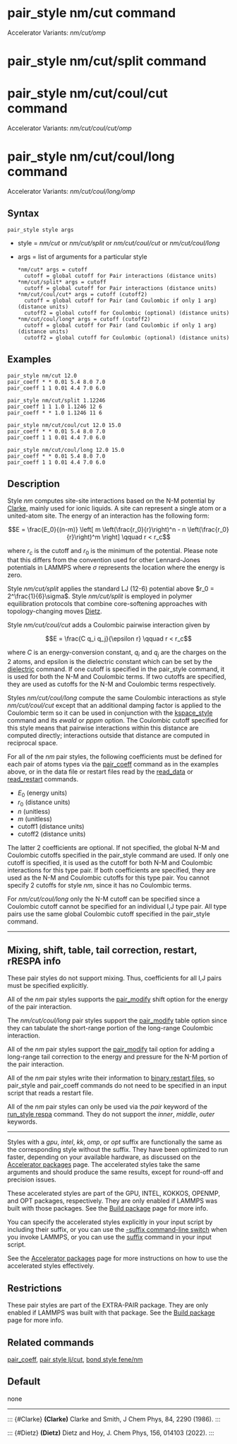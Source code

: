 # pair_style nm/cut command

Accelerator Variants: *nm/cut/omp*

# pair_style nm/cut/split command

# pair_style nm/cut/coul/cut command

Accelerator Variants: *nm/cut/coul/cut/omp*

# pair_style nm/cut/coul/long command

Accelerator Variants: *nm/cut/coul/long/omp*

## Syntax

``` LAMMPS
pair_style style args
```

-   style = *nm/cut* or *nm/cut/split* or *nm/cut/coul/cut* or
    *nm/cut/coul/long*

-   args = list of arguments for a particular style

        *nm/cut* args = cutoff
          cutoff = global cutoff for Pair interactions (distance units)
        *nm/cut/split* args = cutoff
          cutoff = global cutoff for Pair interactions (distance units)
        *nm/cut/coul/cut* args = cutoff (cutoff2)
          cutoff = global cutoff for Pair (and Coulombic if only 1 arg) (distance units)
          cutoff2 = global cutoff for Coulombic (optional) (distance units)
        *nm/cut/coul/long* args = cutoff (cutoff2)
          cutoff = global cutoff for Pair (and Coulombic if only 1 arg) (distance units)
          cutoff2 = global cutoff for Coulombic (optional) (distance units)

## Examples

``` LAMMPS
pair_style nm/cut 12.0
pair_coeff * * 0.01 5.4 8.0 7.0
pair_coeff 1 1 0.01 4.4 7.0 6.0

pair_style nm/cut/split 1.12246
pair_coeff 1 1 1.0 1.1246 12 6
pair_coeff * * 1.0 1.1246 11 6

pair_style nm/cut/coul/cut 12.0 15.0
pair_coeff * * 0.01 5.4 8.0 7.0
pair_coeff 1 1 0.01 4.4 7.0 6.0

pair_style nm/cut/coul/long 12.0 15.0
pair_coeff * * 0.01 5.4 8.0 7.0
pair_coeff 1 1 0.01 4.4 7.0 6.0
```

## Description

Style *nm* computes site-site interactions based on the N-M potential by
[Clarke](Clarke), mainly used for ionic liquids. A site can represent a
single atom or a united-atom site. The energy of an interaction has the
following form:

$$E = \frac{E_0}{(n-m)} \left[ m \left(\frac{r_0}{r}\right)^n - n
\left(\frac{r_0}{r}\right)^m \right] \qquad r < r_c$$

where $r_c$ is the cutoff and $r_0$ is the minimum of the potential.
Please note that this differs from the convention used for other
Lennard-Jones potentials in LAMMPS where $\sigma$ represents the
location where the energy is zero.

Style *nm/cut/split* applies the standard LJ (12-6) potential above
$r_0 = 2^\frac{1}{6}\sigma$. Style *nm/cut/split* is employed in polymer
equilibration protocols that combine core-softening approaches with
topology-changing moves [Dietz](Dietz).

Style *nm/cut/coul/cut* adds a Coulombic pairwise interaction given by

$$E = \frac{C q_i q_j}{\epsilon  r} \qquad r < r_c$$

where $C$ is an energy-conversion constant, $q_i$ and $q_j$ are the
charges on the 2 atoms, and epsilon is the dielectric constant which can
be set by the [dielectric](dielectric) command. If one cutoff is
specified in the pair_style command, it is used for both the N-M and
Coulombic terms. If two cutoffs are specified, they are used as cutoffs
for the N-M and Coulombic terms respectively.

Styles *nm/cut/coul/long* compute the same Coulombic interactions as
style *nm/cut/coul/cut* except that an additional damping factor is
applied to the Coulombic term so it can be used in conjunction with the
[kspace_style](kspace_style) command and its *ewald* or *pppm* option.
The Coulombic cutoff specified for this style means that pairwise
interactions within this distance are computed directly; interactions
outside that distance are computed in reciprocal space.

For all of the *nm* pair styles, the following coefficients must be
defined for each pair of atoms types via the [pair_coeff](pair_coeff)
command as in the examples above, or in the data file or restart files
read by the [read_data](read_data) or [read_restart](read_restart)
commands.

-   $E_0$ (energy units)
-   $r_0$ (distance units)
-   $n$ (unitless)
-   $m$ (unitless)
-   cutoff1 (distance units)
-   cutoff2 (distance units)

The latter 2 coefficients are optional. If not specified, the global N-M
and Coulombic cutoffs specified in the pair_style command are used. If
only one cutoff is specified, it is used as the cutoff for both N-M and
Coulombic interactions for this type pair. If both coefficients are
specified, they are used as the N-M and Coulombic cutoffs for this type
pair. You cannot specify 2 cutoffs for style *nm*, since it has no
Coulombic terms.

For *nm/cut/coul/long* only the N-M cutoff can be specified since a
Coulombic cutoff cannot be specified for an individual I,J type pair.
All type pairs use the same global Coulombic cutoff specified in the
pair_style command.

------------------------------------------------------------------------

## Mixing, shift, table, tail correction, restart, rRESPA info

These pair styles do not support mixing. Thus, coefficients for all I,J
pairs must be specified explicitly.

All of the *nm* pair styles supports the [pair_modify](pair_modify)
shift option for the energy of the pair interaction.

The *nm/cut/coul/long* pair styles support the
[pair_modify](pair_modify) table option since they can tabulate the
short-range portion of the long-range Coulombic interaction.

All of the *nm* pair styles support the [pair_modify](pair_modify) tail
option for adding a long-range tail correction to the energy and
pressure for the N-M portion of the pair interaction.

All of the *nm* pair styles write their information to [binary restart
files](restart), so pair_style and pair_coeff commands do not need to be
specified in an input script that reads a restart file.

All of the *nm* pair styles can only be used via the *pair* keyword of
the [run_style respa](run_style) command. They do not support the
*inner*, *middle*, *outer* keywords.

------------------------------------------------------------------------

Styles with a *gpu*, *intel*, *kk*, *omp*, or *opt* suffix are
functionally the same as the corresponding style without the suffix.
They have been optimized to run faster, depending on your available
hardware, as discussed on the [Accelerator packages](Speed_packages)
page. The accelerated styles take the same arguments and should produce
the same results, except for round-off and precision issues.

These accelerated styles are part of the GPU, INTEL, KOKKOS, OPENMP, and
OPT packages, respectively. They are only enabled if LAMMPS was built
with those packages. See the [Build package](Build_package) page for
more info.

You can specify the accelerated styles explicitly in your input script
by including their suffix, or you can use the [-suffix command-line
switch](Run_options) when you invoke LAMMPS, or you can use the
[suffix](suffix) command in your input script.

See the [Accelerator packages](Speed_packages) page for more
instructions on how to use the accelerated styles effectively.

## Restrictions

These pair styles are part of the EXTRA-PAIR package. They are only
enabled if LAMMPS was built with that package. See the [Build
package](Build_package) page for more info.

## Related commands

[pair_coeff](pair_coeff), [pair style lj/cut](pair_lj), [bond style
fene/nm](bond_fene)

## Default

none

------------------------------------------------------------------------

::: {#Clarke}
**(Clarke)** Clarke and Smith, J Chem Phys, 84, 2290 (1986).
:::

::: {#Dietz}
**(Dietz)** Dietz and Hoy, J. Chem Phys, 156, 014103 (2022).
:::
